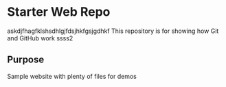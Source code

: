 # Starter Web Repo
askdjfhagfklshsdhlgjfdsjhkfgsjgdhkf
This repository is for showing how Git and GitHub work
ssss2
## Purpose

Sample website with plenty of files for demos